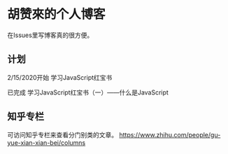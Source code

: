 # 胡赞來的个人博客

在Issues里写博客真的很方便。

## 计划
2/15/2020开始 学习JavaScript红宝书

已完成 学习JavaScript红宝书（一）——什么是JavaScript

## 知乎专栏
可访问知乎专栏来查看分门别类的文章。
https://www.zhihu.com/people/gu-yue-xian-xian-bei/columns

